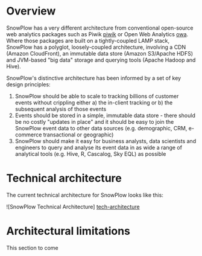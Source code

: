 # Overview

SnowPlow has a very different architecture from conventional open-source web analytics packages such as Piwik [piwik] or Open Web Analytics [owa]. Where those packages are built on a tightly-coupled LAMP stack, SnowPlow has a polyglot, loosely-coupled architecture, involving a CDN (Amazon CloudFront), an immutable data store (Amazon S3/Apache HDFS) and JVM-based "big data" storage and querying tools (Apache Hadoop and Hive).

SnowPlow's distinctive architecture has been informed by a set of key design principles:

1. SnowPlow should be able to scale to tracking billions of customer events without crippling either a) the in-client tracking or b) the subsequent analysis of those events
2. Events should be stored in a simple, immutable data store - there should be no costly "updates in place" and it should be easy to join the SnowPlow event data to other data sources (e.g. demographic, CRM, e-commerce transactional or geographic)
3. SnowPlow should make it easy for business analysts, data scientists and engineers to query and analyse its event data in as wide a range of analytical tools (e.g. Hive, R, Cascalog, Sky EQL) as possible

# Technical architecture

The current technical architecture for SnowPlow looks like this:

![SnowPlow Technical Architecture] [tech-architecture]

[tech-architecture]: /snowplow/snowplow/wiki/about-snowplow/images/snowplow-tech-architecture.jpg

# Architectural limitations

This section to come

[piwik]: http://piwik.org/
[owa]: http://www.openwebanalytics.com/